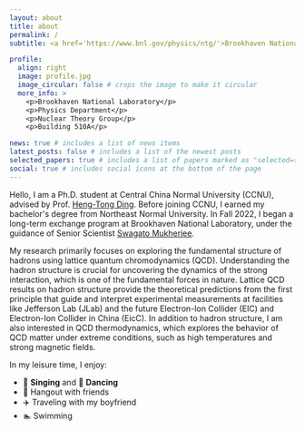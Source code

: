 ```yaml
---
layout: about
title: about
permalink: /
subtitle: <a href='https://www.bnl.gov/physics/ntg/'>Brookhaven National Laboratory</a>/<a href='https://phy.ccnu.edu.cn/'>Central China Normal University</a>

profile:
  align: right
  image: profile.jpg
  image_circular: false # crops the image to make it circular
  more_info: >
    <p>Brookhaven National Laboratory</p>
    <p>Physics Department</p>
    <p>Nuclear Theory Group</p>
    <p>Building 510A</p>

news: true # includes a list of news items
latest_posts: false # includes a list of the newest posts
selected_papers: true # includes a list of papers marked as "selected={true}"
social: true # includes social icons at the bottom of the page
---
```

Hello, I am a Ph.D. student at Central China Normal University (CCNU), advised by Prof. [Heng-Tong Ding](https://inspirehep.net/authors/1259382?ui-citation-summary=true). Before joining CCNU, I earned my bachelor's degree from Northeast Normal University. In Fall 2022, I began a long-term exchange program at Brookhaven National Laboratory, under the guidance of Senior Scientist [Swagato Mukherjee](https://inspirehep.net/authors/1036483?ui-citation-summary=true).

My research primarily focuses on exploring the fundamental structure of hadrons using lattice quantum chromodynamics (QCD). Understanding the hadron structure is crucial for uncovering the dynamics of the strong interaction, which is one of the fundamental forces in nature. Lattice QCD results on hadron structure provide the theoretical predictions from the first principle that guide and interpret experimental measurements at facilities like Jefferson Lab (JLab) and the future Electron-Ion Collider (EIC) and Electron-Ion Collider in China (EicC). In addition to hadron structure, I am also interested in QCD thermodynamics, which explores the behavior of QCD matter under extreme conditions, such as high temperatures and strong magnetic fields.

In my leisure time, I enjoy:

- 🎤 **Singing** and 💃 **Dancing**
- 👫 Hangout with friends
- ✈️ Traveling with my boyfriend
- 🏊 Swimming

